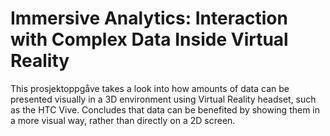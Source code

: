 # Immersive Analytics: Interaction with Complex Data Inside Virtual Reality
This prosjektoppgåve takes a look into how amounts of data can be presented visually in a 3D environment using Virtual Reality headset, such as the HTC Vive. 
Concludes that data can be benefited by showing them in a more visual way, rather than directly on a 2D screen.
